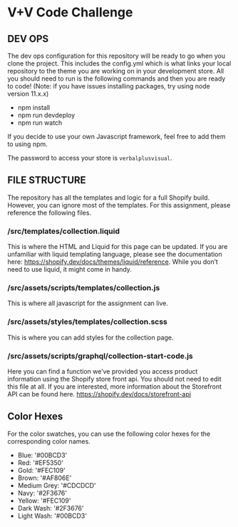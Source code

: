 # V+V Code Challenge

## DEV OPS

The dev ops configuration for this repository will be ready to go when you clone the project. This includes the config.yml which is what links your local repository to the theme you are working on in your development store. All you should need to run is the following commands and then you are ready to code! (Note: if you have issues installing packages, try using node version 11.x.x)

* npm install
* npm run devdeploy
* npm run watch

If you decide to use your own Javascript framework, feel free to add them to using npm.

The password to access your store is `verbalplusvisual`.

## FILE STRUCTURE

The repository has all the templates and logic for a full Shopify build. However, you can ignore most of the templates. For this assignment, please reference the following files.

### /src/templates/collection.liquid
This is where the HTML and Liquid for this page can be updated.
If you are unfamiliar with liquid templating language, please see the documentation here: https://shopify.dev/docs/themes/liquid/reference.
While you don’t need to use liquid, it might come in handy.

### /src/assets/scripts/templates/collection.js
This is where all javascript for the assignment can live.

### /src/assets/styles/templates/collection.scss
This is where you can add styles for the collection page.

### /src/assets/scripts/graphql/collection-start-code.js
Here you can find a function we’ve provided you access product information using the Shopify store front api. You should not need to edit this file at all. If you are interested, more information about the Storefront API can be found here. 
https://shopify.dev/docs/storefront-api

## Color Hexes
For the color swatches, you can use the following color hexes for the corresponding color names.
* Blue: '#00BCD3'
* Red: '#EF5350'
* Gold: '#FEC109'
* Brown: '#AF806E'
* Medium Grey: '#CDCDCD'
* Navy: '#2F3676'
* Yellow: '#FEC109'
* Dark Wash: '#2F3676'
* Light Wash: '#00BCD3'
